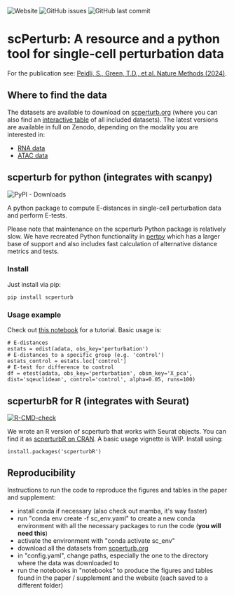 ![Website](https://img.shields.io/website?down_color=red&down_message=offline&label=scperturb.org&up_message=online&url=http%3A%2F%2Fprojects.sanderlab.org%2Fscperturb%2F)
![GitHub issues](https://img.shields.io/github/issues-raw/sanderlab/scperturb)
![GitHub last commit](https://img.shields.io/github/last-commit/sanderlab/scperturb)

# scPerturb: A resource and a python tool for single-cell perturbation data
For the publication see: [Peidli, S., Green, T.D., et al. Nature Methods (2024)](https://www.nature.com/articles/s41592-023-02144-y).

## Where to find the data
The datasets are available to download on [scperturb.org](https://scperturb.org/) (where you can also find an [interactive table](http://projects.sanderlab.org/scperturb/datavzrd/scPerturb_vzrd_v1/dataset_info/index_1.html) of all included datasets). The latest versions are available in full on Zenodo, depending on the modality you are interested in:
- [RNA data](https://zenodo.org/records/13350497)
- [ATAC data](https://zenodo.org/record/7058382)

## scperturb for python (integrates with scanpy)
![PyPI - Downloads](https://img.shields.io/pypi/dm/scperturb?label=PyPI%20downloads)

A python package to compute E-distances in single-cell perturbation data and perform E-tests.

Please note that maintenance on the scperturb Python package is relatively slow. We have recreated Python functionality in [pertpy](https://github.com/scverse/pertpy) which has a larger base of support and also includes fast calculation of alternative distance metrics and tests. 

### Install
Just install via pip:

```
pip install scperturb
```

### Usage example

Check out [this notebook](https://github.com/sanderlab/scPerturb/blob/master/package/notebooks/e-distance.ipynb) for a tutorial.
Basic usage is:
```
# E-distances
estats = edist(adata, obs_key='perturbation')
# E-distances to a specific group (e.g. 'control')
estats_control = estats.loc['control']
# E-test for difference to control
df = etest(adata, obs_key='perturbation', obsm_key='X_pca', dist='sqeuclidean', control='control', alpha=0.05, runs=100)
```

## scperturbR for R (integrates with Seurat)
[![R-CMD-check](https://github.com/sanderlab/scPerturb/actions/workflows/R-CMD-check.yaml/badge.svg)](https://github.com/sanderlab/scPerturb/actions/workflows/R-CMD-check.yaml)

We wrote an R version of scperturb that works with Seurat objects. You can find it as [scperturbR on CRAN](https://cran.r-project.org/package=scperturbR). A basic usage vignette is WIP.
Install using:
```
install.packages('scperturbR')
```

## Reproducibility
Instructions to run the code to reproduce the figures and tables in the paper and supplement:
- install conda if necessary (also check out mamba, it's way faster)
- run "conda env create -f sc_env.yaml" to create a new conda environment with all the necessary packages to run the code (**you will need this**)
- activate the environment with "conda activate sc_env"
- download all the datasets from [scperturb.org](https://scperturb.org/)
- in "config.yaml", change paths, especially the one to the directory where the data was downloaded to
- run the notebooks in "notebooks" to produce the figures and tables found in the paper / supplement and the website (each saved to a different folder)


